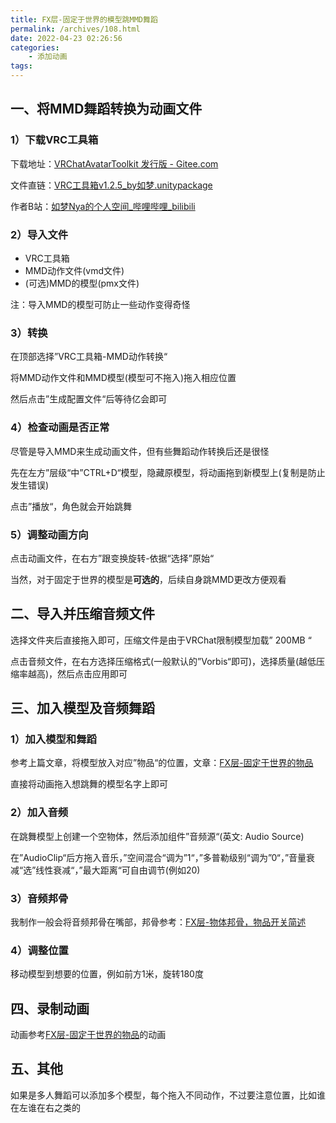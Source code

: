 ```yaml
---
title: FX层-固定于世界的模型跳MMD舞蹈
permalink: /archives/108.html
date: 2022-04-23 02:26:56
categories:
    - 添加动画
tags:
---
```


## 一、将MMD舞蹈转换为动画文件

### 1）下载VRC工具箱

下载地址：[VRChatAvatarToolkit 发行版 - Gitee.com](https://gitee.com/cmoyuer/vrchat-avatar-toolkit/releases)

文件直链：[VRC工具箱v1.2.5_by如梦.unitypackage](https://gitee.com/cmoyuer/vrchat-avatar-toolkit/attach_files/937625/download/VRC工具箱v1.2.5_by如梦.unitypackage)

作者B站：[如梦Nya的个人空间_哔哩哔哩_bilibili](https://space.bilibili.com/2562878)

### 2）导入文件

- VRC工具箱
- MMD动作文件(vmd文件)
- (可选)MMD的模型(pmx文件)

注：导入MMD的模型可防止一些动作变得奇怪

### 3）转换

在顶部选择”VRC工具箱-MMD动作转换“

将MMD动作文件和MMD模型(模型可不拖入)拖入相应位置

然后点击”生成配置文件“后等待亿会即可

### 4）检查动画是否正常

尽管是导入MMD来生成动画文件，但有些舞蹈动作转换后还是很怪

先在左方”层级“中”CTRL+D“模型，隐藏原模型，将动画拖到新模型上(复制是防止发生错误)

点击”播放“，角色就会开始跳舞

### 5）调整动画方向

点击动画文件，在右方”跟变换旋转-依据“选择”原始“

当然，对于固定于世界的模型是**可选的**，后续自身跳MMD更改方便观看

## 二、导入并压缩音频文件

选择文件夹后直接拖入即可，压缩文件是由于VRChat限制模型加载” 200MB “

点击音频文件，在右方选择压缩格式(一般默认的”Vorbis“即可)，选择质量(越低压缩率越高)，然后点击应用即可

## 三、加入模型及音频舞蹈

### 1）加入模型和舞蹈

参考上篇文章，将模型放入对应”物品“的位置，文章：[FX层-固定于世界的物品](/archives/105)

直接将动画拖入想跳舞的模型名字上即可

### 2）加入音频

在跳舞模型上创建一个空物体，然后添加组件”音频源“(英文: Audio Source)

在”AudioClip“后方拖入音乐，”空间混合“调为”1“，”多普勒级别“调为”0“，”音量衰减“选”线性衰减“，”最大距离“可自由调节(例如20)

### 3）音频邦骨

我制作一般会将音频邦骨在嘴部，邦骨参考：[FX层-物体邦骨，物品开关简述](/archives/75)

### 4）调整位置

移动模型到想要的位置，例如前方1米，旋转180度

## 四、录制动画

动画参考[FX层-固定于世界的物品](/archives/105)的动画

## 五、其他

如果是多人舞蹈可以添加多个模型，每个拖入不同动作，不过要注意位置，比如谁在左谁在右之类的